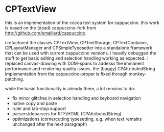 CPTextView
==========
this is an implementation of the cocoa text system for cappuccino.
this work is based on the (dead) cappuccino-fork from <http://github.com/emaillard/cappuccino>.

i refactored the classes CPTextView, CPTextStorage, CPTextContainer, CPLayoutManager and CPSimpleTypesetter into a standalone framework that can be used with current cappuccino versions.
i heavily debugged the stuff to get basic editing and selection handling working as expected.
i replaced canvas-drawing with DOM-spans to addesss the immanent performance and rendering-quality issues.
the (buggy) CPAttributedString implementation from the cappuccino-proper is fixed through monkey-patching.

while the basic functionality is already there, a lot remains to do:
* fix minor glitches in selection handling and keyboard navigation
* native copy and paste
* ruler and tab-stop support
* parsers/deparsers for RTF/HTML (CPAttributedString)
* optimizations (cornercutting typesetting, e.g. when text remains unchanged after the next paragraph)
